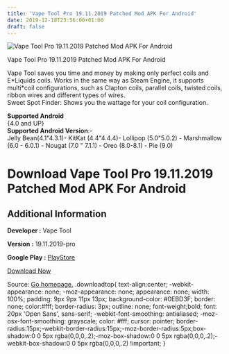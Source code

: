 ```yaml
---
title: 'Vape Tool Pro 19.11.2019 Patched Mod APK For Android'
date: 2019-12-18T23:56:00+01:00
draft: false
---
```


![Vape Tool Pro 19.11.2019 Patched Mod APK For Android](https://i0.wp.com/apkhome.net/wp-content/uploads/2019/11/Vape-Tool-Pro-19.11.2019-Patched-Mod.png "Vape Tool Pro 19.11.2019 Patched Mod APK For Android")

  

Vape Tool Pro 19.11.2019 Patched Mod APK For Android

Vape Tool saves you time and money by making only perfect coils and E\*Liquids coils. Works in the same way as Steam Engine, it supports multi\*coil configurations, such as Clapton coils, parallel coils, twisted coils, ribbon wires and different types of wires.  
Sweet Spot Finder: Shows you the wattage for your coil configuration.

**Supported Android**  
{4.0 and UP}  
**Supported Android Version**:-  
Jelly Bean(4.1"4.3.1)- KitKat (4.4"4.4.4)- Lollipop (5.0"5.0.2) - Marshmallow (6.0 - 6.0.1) - Nougat (7.0 " 7.1.1) - Oreo (8.0-8.1) - Pie (9.0)

Download Vape Tool Pro 19.11.2019 Patched Mod APK For Android
=============================================================

Additional Information
----------------------

**Developer :** Vape Tool

**Version :** 19.11.2019-pro

**Google Play :** [PlayStore](https://play.google.com/store/apps/details?id=com.stasbar.vapetoolpro)

  

[Download Now](https://store4app.co/post/vape-tool-pro-19-11-2019-patched-mod-apk-for-android_1574501901)

  
Source: [Go homepage.](https://store4app.co/post/vape-tool-pro-19-11-2019-patched-mod-apk-for-android_1574501901) .downloadtop{ text-align:center; -webkit-appearance: none; -moz-appearance: none; appearance: none; width: 100%; padding: 9px 9px 11px 13px; background-color: #0EBD3F; border: none; color:#fff; border-radius: 3px; outline: none; font-weight;bold; font: 20px 'Open Sans', sans-serif; -webkit-font-smoothing: antialiased; -moz-osx-font-smoothing: grayscale; color: #fff; cursor: pointer; border-radius:15px;-webkit-border-radius:15px;-moz-border-radius:5px;box-shadow:0 0 5px rgba(0,0,0,.2);-moz-box-shadow:0 0 5px rgba(0,0,0,.2);-webkit-box-shadow:0 0 5px rgba(0,0,0,.2) !important; }